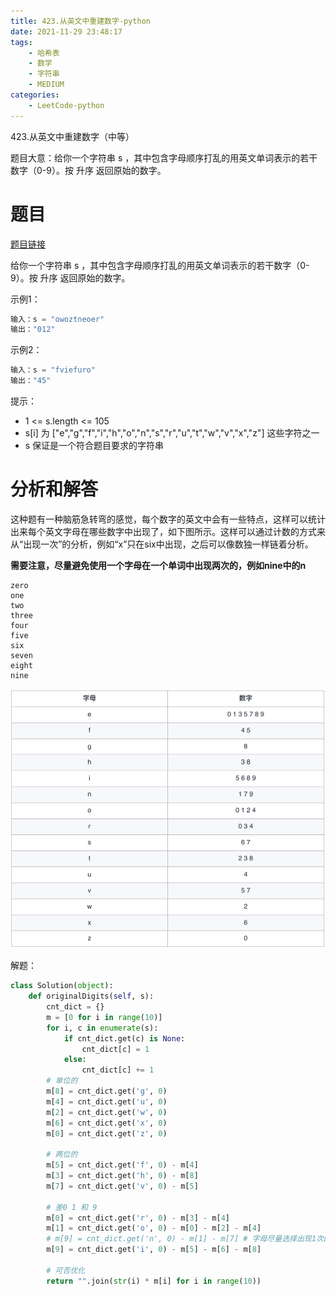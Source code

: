 ```yaml
---
title: 423.从英文中重建数字-python
date: 2021-11-29 23:48:17
tags:
    - 哈希表
    - 数学
    - 字符串
    - MEDIUM
categories:
	- LeetCode-python
---
```


423.从英文中重建数字（中等）

题目大意：给你一个字符串 s ，其中包含字母顺序打乱的用英文单词表示的若干数字（0-9）。按 升序 返回原始的数字。

<!--more-->

# 题目

[题目链接](https://leetcode-cn.com/problems/reconstruct-original-digits-from-english/)

给你一个字符串 s ，其中包含字母顺序打乱的用英文单词表示的若干数字（0-9）。按 升序 返回原始的数字。

示例1：
```python
输入：s = "owoztneoer"
输出："012"
```

示例2：
```python
输入：s = "fviefuro"
输出："45"
```

提示：

- 1 <= s.length <= 105
- s[i] 为 ["e","g","f","i","h","o","n","s","r","u","t","w","v","x","z"] 这些字符之一
- s 保证是一个符合题目要求的字符串


# 分析和解答

这种题有一种脑筋急转弯的感觉，每个数字的英文中会有一些特点，这样可以统计出来每个英文字母在哪些数字中出现了，如下图所示。这样可以通过计数的方式来从“出现一次”的分析，例如“x”只在six中出现，之后可以像数独一样链着分析。

**需要注意，尽量避免使用一个字母在一个单词中出现两次的，例如nine中的n**

```
zero
one
two
three 
four
five
six
seven
eight
nine
```

![](/images/2021-11-30-00-12-10.png)



解题：
```python
class Solution(object):
    def originalDigits(self, s):
        cnt_dict = {}
        m = [0 for i in range(10)]
        for i, c in enumerate(s):
            if cnt_dict.get(c) is None:
                cnt_dict[c] = 1
            else:
                cnt_dict[c] += 1
        # 单位的
        m[8] = cnt_dict.get('g', 0)
        m[4] = cnt_dict.get('u', 0)
        m[2] = cnt_dict.get('w', 0)
        m[6] = cnt_dict.get('x', 0)
        m[0] = cnt_dict.get('z', 0)

        # 两位的
        m[5] = cnt_dict.get('f', 0) - m[4]
        m[3] = cnt_dict.get('h', 0) - m[8]
        m[7] = cnt_dict.get('v', 0) - m[5]

        # 差0 1 和 9
        m[0] = cnt_dict.get('r', 0) - m[3] - m[4]
        m[1] = cnt_dict.get('o', 0) - m[0] - m[2] - m[4]
        # m[9] = cnt_dict.get('n', 0) - m[1] - m[7] # 字母尽量选择出现1次的，所以n不行
        m[9] = cnt_dict.get('i', 0) - m[5] - m[6] - m[8]

        # 可否优化
        return "".join(str(i) * m[i] for i in range(10))
```